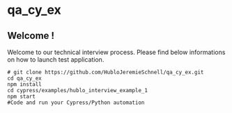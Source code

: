 # qa_cy_ex

## Welcome ! 

Welcome to our technical interview process. Please find below informations on how to launch test application. 

```
# git clone https://github.com/HubloJeremieSchnell/qa_cy_ex.git
cd qa_cy_ex
npm install
cd cypress/examples/hublo_interview_example_1
npm start
#Code and run your Cypress/Python automation
```
